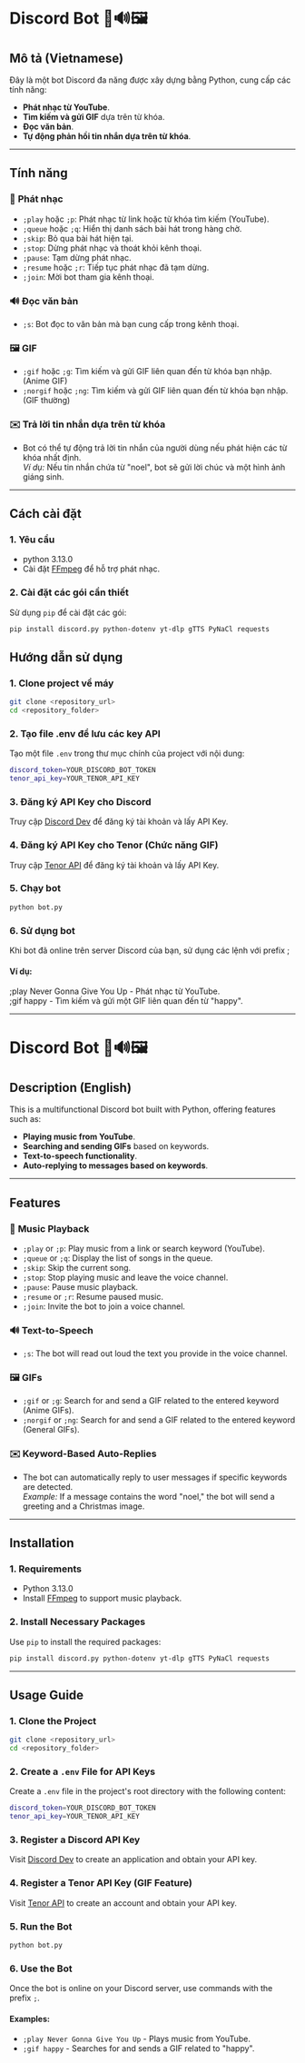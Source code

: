 # Discord Bot 🎵🔊🖼️

## Mô tả (Vietnamese)

Đây là một bot Discord đa năng được xây dựng bằng Python, cung cấp các tính năng:
- **Phát nhạc từ YouTube**.
- **Tìm kiếm và gửi GIF** dựa trên từ khóa.
- **Đọc văn bản**.
- **Tự động phản hồi tin nhắn dựa trên từ khóa**.

---

## Tính năng

### 🎵 **Phát nhạc**
- `;play` hoặc `;p`: Phát nhạc từ link hoặc từ khóa tìm kiếm (YouTube).
- `;queue` hoặc `;q`: Hiển thị danh sách bài hát trong hàng chờ.
- `;skip`: Bỏ qua bài hát hiện tại.
- `;stop`: Dừng phát nhạc và thoát khỏi kênh thoại.
- `;pause`: Tạm dừng phát nhạc.
- `;resume` hoặc `;r`: Tiếp tục phát nhạc đã tạm dừng.
- `;join`: Mời bot tham gia kênh thoại.

### 🔊 **Đọc văn bản**
- `;s`: Bot đọc to văn bản mà bạn cung cấp trong kênh thoại.

### 🖼️ **GIF**
- `;gif` hoặc `;g`: Tìm kiếm và gửi GIF liên quan đến từ khóa bạn nhập. (Anime GIF)
- `;norgif` hoặc `;ng`: Tìm kiếm và gửi GIF liên quan đến từ khóa bạn nhập. (GIF thường)

### ✉️ **Trả lời tin nhắn dựa trên từ khóa**
- Bot có thể tự động trả lời tin nhắn của người dùng nếu phát hiện các từ khóa nhất định.  
  *Ví dụ:* Nếu tin nhắn chứa từ "noel", bot sẽ gửi lời chúc và một hình ảnh giáng sinh.

---

## Cách cài đặt

### 1. Yêu cầu
- python 3.13.0  
- Cài đặt [FFmpeg](https://www.gyan.dev/ffmpeg/builds/) để hỗ trợ phát nhạc.

### 2. Cài đặt các gói cần thiết
Sử dụng `pip` để cài đặt các gói:

```bash
pip install discord.py python-dotenv yt-dlp gTTS PyNaCl requests
```

##  Hướng dẫn sử dụng
### 1. Clone project về máy
```bash
git clone <repository_url>
cd <repository_folder>
```

### 2. Tạo file .env để lưu các key API
Tạo một file `.env` trong thư mục chính của project với nội dung:
```bash
discord_token=YOUR_DISCORD_BOT_TOKEN
tenor_api_key=YOUR_TENOR_API_KEY
```

### 3. Đăng ký API Key cho Discord
Truy cập [Discord Dev](https://discord.com/developers/applications) để đăng ký tài khoản và lấy API Key.

### 4. Đăng ký API Key cho Tenor (Chức năng GIF)
Truy cập [Tenor API](https://developers.google.com/tenor/guides/quickstart) để đăng ký tài khoản và lấy API Key.

### 5. Chạy bot
```bash
python bot.py
```

### 6. Sử dụng bot
Khi bot đã online trên server Discord của bạn, sử dụng các lệnh với prefix ;

#### Ví dụ:
;play Never Gonna Give You Up - Phát nhạc từ YouTube.  
;gif happy - Tìm kiếm và gửi một GIF liên quan đến từ "happy".

---

# Discord Bot 🎵🔊🖼️

## Description (English)

This is a multifunctional Discord bot built with Python, offering features such as:
- **Playing music from YouTube**.
- **Searching and sending GIFs** based on keywords.
- **Text-to-speech functionality**.
- **Auto-replying to messages based on keywords**.

---

## Features

### 🎵 **Music Playback**
- `;play` or `;p`: Play music from a link or search keyword (YouTube).
- `;queue` or `;q`: Display the list of songs in the queue.
- `;skip`: Skip the current song.
- `;stop`: Stop playing music and leave the voice channel.
- `;pause`: Pause music playback.
- `;resume` or `;r`: Resume paused music.
- `;join`: Invite the bot to join a voice channel.

### 🔊 **Text-to-Speech**
- `;s`: The bot will read out loud the text you provide in the voice channel.

### 🖼️ **GIFs**
- `;gif` or `;g`: Search for and send a GIF related to the entered keyword (Anime GIFs).
- `;norgif` or `;ng`: Search for and send a GIF related to the entered keyword (General GIFs).

### ✉️ **Keyword-Based Auto-Replies**
- The bot can automatically reply to user messages if specific keywords are detected.  
  *Example:* If a message contains the word "noel," the bot will send a greeting and a Christmas image.

---

## Installation

### 1. Requirements
- Python 3.13.0  
- Install [FFmpeg](https://www.gyan.dev/ffmpeg/builds/) to support music playback.

### 2. Install Necessary Packages
Use `pip` to install the required packages:

```bash
pip install discord.py python-dotenv yt-dlp gTTS PyNaCl requests
```

---

## Usage Guide

### 1. Clone the Project
```bash
git clone <repository_url>
cd <repository_folder>
```

### 2. Create a `.env` File for API Keys
Create a `.env` file in the project's root directory with the following content:
```bash
discord_token=YOUR_DISCORD_BOT_TOKEN
tenor_api_key=YOUR_TENOR_API_KEY
```

### 3. Register a Discord API Key
Visit [Discord Dev](https://discord.com/developers/applications) to create an application and obtain your API key.

### 4. Register a Tenor API Key (GIF Feature)
Visit [Tenor API](https://developers.google.com/tenor/guides/quickstart) to create an account and obtain your API key.

### 5. Run the Bot
```bash
python bot.py
```

### 6. Use the Bot
Once the bot is online on your Discord server, use commands with the prefix `;`.

#### Examples:
- `;play Never Gonna Give You Up` - Plays music from YouTube.  
- `;gif happy` - Searches for and sends a GIF related to "happy".